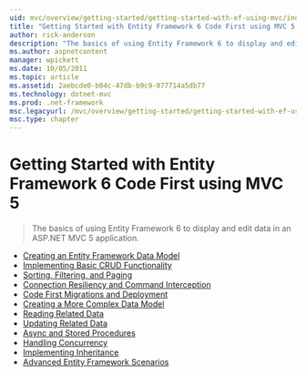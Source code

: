 ```yaml
---
uid: mvc/overview/getting-started/getting-started-with-ef-using-mvc/index
title: "Getting Started with Entity Framework 6 Code First using MVC 5 | Microsoft Docs"
author: rick-anderson
description: "The basics of using Entity Framework 6 to display and edit data in an ASP.NET MVC 5 application."
ms.author: aspnetcontent
manager: wpickett
ms.date: 10/05/2011
ms.topic: article
ms.assetid: 2aebcde0-b04c-47db-b9c9-077714a5db77
ms.technology: dotnet-mvc
ms.prod: .net-framework
msc.legacyurl: /mvc/overview/getting-started/getting-started-with-ef-using-mvc
msc.type: chapter
---
```

Getting Started with Entity Framework 6 Code First using MVC 5
====================
> The basics of using Entity Framework 6 to display and edit data in an ASP.NET MVC 5 application.


- [Creating an Entity Framework Data Model](creating-an-entity-framework-data-model-for-an-asp-net-mvc-application.md)
- [Implementing Basic CRUD Functionality](implementing-basic-crud-functionality-with-the-entity-framework-in-asp-net-mvc-application.md)
- [Sorting, Filtering, and Paging](sorting-filtering-and-paging-with-the-entity-framework-in-an-asp-net-mvc-application.md)
- [Connection Resiliency and Command Interception](connection-resiliency-and-command-interception-with-the-entity-framework-in-an-asp-net-mvc-application.md)
- [Code First Migrations and Deployment](migrations-and-deployment-with-the-entity-framework-in-an-asp-net-mvc-application.md)
- [Creating a More Complex Data Model](creating-a-more-complex-data-model-for-an-asp-net-mvc-application.md)
- [Reading Related Data](reading-related-data-with-the-entity-framework-in-an-asp-net-mvc-application.md)
- [Updating Related Data](updating-related-data-with-the-entity-framework-in-an-asp-net-mvc-application.md)
- [Async and Stored Procedures](async-and-stored-procedures-with-the-entity-framework-in-an-asp-net-mvc-application.md)
- [Handling Concurrency](handling-concurrency-with-the-entity-framework-in-an-asp-net-mvc-application.md)
- [Implementing Inheritance](implementing-inheritance-with-the-entity-framework-in-an-asp-net-mvc-application.md)
- [Advanced Entity Framework Scenarios](advanced-entity-framework-scenarios-for-an-mvc-web-application.md)
